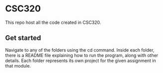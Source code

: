 # CSC320
This repo host all the code created in CSC320.

## Get started
Navigate to any of the folders using the cd command. Inside each folder, there is a README file explaining how to run the program, along with other details. Each folder represents its own project for the given assignment in that module.
